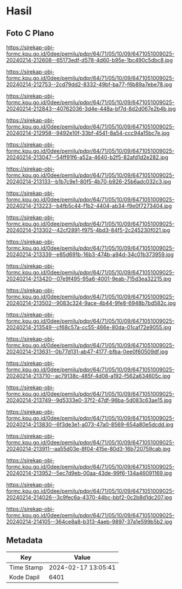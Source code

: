 # Hasil

## Foto C Plano

https://sirekap-obj-formc.kpu.go.id/0dee/pemilu/pdpr/64/71/05/10/09/6471051009025-20240214-212608--65173edf-d578-4d60-b95e-1bc490c5dbc8.jpg

https://sirekap-obj-formc.kpu.go.id/0dee/pemilu/pdpr/64/71/05/10/09/6471051009025-20240214-212753--2cd79dd2-8332-49bf-ba77-f6b89a7ebe78.jpg

https://sirekap-obj-formc.kpu.go.id/0dee/pemilu/pdpr/64/71/05/10/09/6471051009025-20240214-212843--40762036-3d4e-448a-bf7d-8d2d067e2b4b.jpg

https://sirekap-obj-formc.kpu.go.id/0dee/pemilu/pdpr/64/71/05/10/09/6471051009025-20240214-212958--9492e10f-33bf-4541-8a54-ccc94a15bc7e.jpg

https://sirekap-obj-formc.kpu.go.id/0dee/pemilu/pdpr/64/71/05/10/09/6471051009025-20240214-213047--54ff91f6-a52a-4640-b2f5-82afd1d2e282.jpg

https://sirekap-obj-formc.kpu.go.id/0dee/pemilu/pdpr/64/71/05/10/09/6471051009025-20240214-213133--b1b7c9e1-80f5-4b70-b926-25b6adc032c3.jpg

https://sirekap-obj-formc.kpu.go.id/0dee/pemilu/pdpr/64/71/05/10/09/6471051009025-20240214-213223--b4fb5c44-f1b2-4404-ab34-f9e0f7273404.jpg

https://sirekap-obj-formc.kpu.go.id/0dee/pemilu/pdpr/64/71/05/10/09/6471051009025-20240214-213302--42cf2891-f975-4bd3-84f5-2c245230f021.jpg

https://sirekap-obj-formc.kpu.go.id/0dee/pemilu/pdpr/64/71/05/10/09/6471051009025-20240214-213339--e85d691b-16b3-474b-a94d-34c01b373959.jpg

https://sirekap-obj-formc.kpu.go.id/0dee/pemilu/pdpr/64/71/05/10/09/6471051009025-20240214-213420--07e9f495-95a6-4001-9eab-715d3ea32215.jpg

https://sirekap-obj-formc.kpu.go.id/0dee/pemilu/pdpr/64/71/05/10/09/6471051009025-20240214-213502--9083c324-9ace-4b44-9fe8-6948b7bd582c.jpg

https://sirekap-obj-formc.kpu.go.id/0dee/pemilu/pdpr/64/71/05/10/09/6471051009025-20240214-213549--cf68c57a-cc55-466e-80da-01caf72e9055.jpg

https://sirekap-obj-formc.kpu.go.id/0dee/pemilu/pdpr/64/71/05/10/09/6471051009025-20240214-213631--0b77d131-ab47-4177-bfba-0ee0f60509df.jpg

https://sirekap-obj-formc.kpu.go.id/0dee/pemilu/pdpr/64/71/05/10/09/6471051009025-20240214-213710--ac79138c-485f-4d08-a192-f562a634605c.jpg

https://sirekap-obj-formc.kpu.go.id/0dee/pemilu/pdpr/64/71/05/10/09/6471051009025-20240214-213749--9d5333e0-37f2-47df-96ba-5d083c63ae15.jpg

https://sirekap-obj-formc.kpu.go.id/0dee/pemilu/pdpr/64/71/05/10/09/6471051009025-20240214-213830--6f3de3e1-a073-47a0-8569-654a80e5dcdd.jpg

https://sirekap-obj-formc.kpu.go.id/0dee/pemilu/pdpr/64/71/05/10/09/6471051009025-20240214-213911--aa55d03e-8f04-415e-80d3-16b720759cab.jpg

https://sirekap-obj-formc.kpu.go.id/0dee/pemilu/pdpr/64/71/05/10/09/6471051009025-20240214-213952--5ec7d9eb-00aa-43de-99f6-134a46091169.jpg

https://sirekap-obj-formc.kpu.go.id/0dee/pemilu/pdpr/64/71/05/10/09/6471051009025-20240214-214026--3c9fec6a-4370-44bc-bbf2-0c2b8d1dc207.jpg

https://sirekap-obj-formc.kpu.go.id/0dee/pemilu/pdpr/64/71/05/10/09/6471051009025-20240214-214105--364ce8a8-b313-4aeb-9897-37a1e599b5b2.jpg


## Metadata

| Key        | Value               |
| ---------- | ------------------- |
| Time Stamp | 2024-02-17 13:05:41 |
| Kode Dapil | 6401                |



